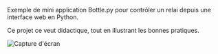 Exemple de mini application Bottle.py pour contrôler un relai depuis
une interface web en Python.

Ce projet ce veut didactique, tout en illustrant les bonnes pratiques.

![Capture d'écran](https://raw.github.com/oksome/web-rasberry-relay/master/screenshot.png)
